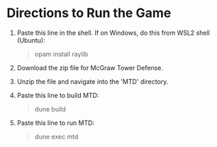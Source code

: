 # Directions to Run the Game

1. Paste this line in the shell. If on Windows, do this from WSL2 shell (Ubuntu):

    
    > opam install raylib
    

2. Download the zip file for McGraw Tower Defense.

3. Unzip the file and navigate into the 'MTD' directory.

4. Paste this line to build MTD:

    
    > dune build
    

5. Paste this line to run MTD:

    
    > dune exec mtd
    

  








